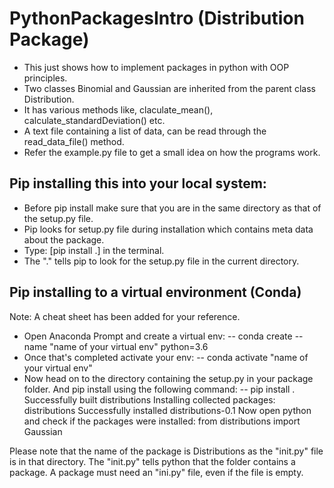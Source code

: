 # PythonPackagesIntro (Distribution Package)
* This just shows how to implement packages in python with OOP principles.
* Two classes Binomial and Gaussian are inherited from the parent class Distribution. 
* It has various methods like, claculate_mean(), calculate_standardDeviation() etc. 
* A text file containing a list of data, can be read through the read_data_file() method.
* Refer the example.py file to get a small idea on how the programs work.

## Pip installing this into your local system:
- Before pip install make sure that you are in the same directory as that of the setup.py file.
- Pip looks for setup.py file during installation which contains meta data about the package.
- Type: [pip install .] in the terminal.
- The "." tells pip to look for the setup.py file in the current directory.

## Pip installing to a virtual environment (Conda)
Note: A cheat sheet has been added for your reference.
- Open Anaconda Prompt and create a virtual env:
-- conda create --name "name of your virtual env" python=3.6
- Once that's completed activate your env:
-- conda activate "name of your virtual env"
- Now head on to the directory containing the setup.py in your package folder. And pip install using the following command:
-- pip install .
Successfully built distributions
Installing collected packages: distributions
Successfully installed distributions-0.1
Now open python and check if the packages were installed:
  from distributions import Gaussian

Please note that the name of the package is Distributions as the "init.py" file is in that directory. 
The "init.py" tells python that the folder contains a package.
A package must need an "ini.py" file, even if the file is empty.


